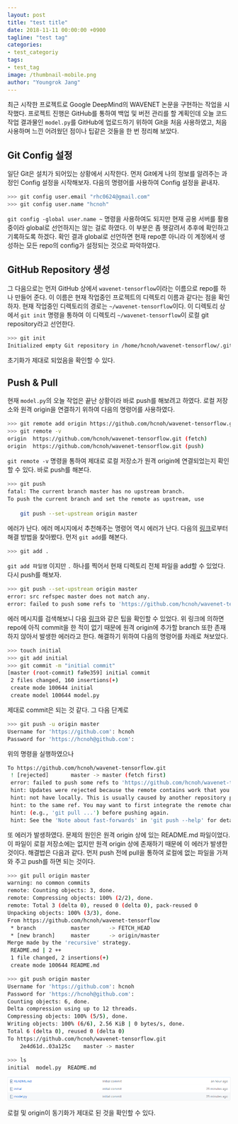 ```yaml
---
layout: post
title: "test title"
date: 2018-11-11 00:00:00 +0900
tagline: "test tag"
categories:
- test_categoriy
tags:
- test_tag
image: /thumbnail-mobile.png
author: "Youngrok Jang"
---
```


최근 시작한 프로젝트로 Google DeepMind의 WAVENET 논문을 구현하는 작업을 시작했다. 프로젝트 진행은 GitHub를 통하여 백업 및 버전 관리를 할 계획인데 오늘 코드 작업 결과물인 `model.py`를 GitHub에 업로드하기 위하여 Git을 처음 사용하였고, 처음 사용하며 느낀 어려웠던 점이나 팁같은 것들을 한 번 정리해 보았다.

## Git Config 설정

일단 Git은 설치가 되어있는 상황에서 시작한다. 먼저 Git에게 나의 정보를 알려주는 과정인 Config 설정을 시작해보자. 다음의 명령어를 사용하여 Config 설정을 끝내자.

```bash
>>> git config user.email "rhc0624@gmail.com"
>>> git config user.name "hcnoh"
```

`git config -global user.name ~` 명령을 사용하여도 되지만 현재 공용 서버를 활용 중이라 global로 선언하지는 않는 걸로 하였다. 이 부분은 좀 헷갈려서 추후에 확인하고 기록하도록 하겠다.
확인 결과 global로 선언하면 현재 repo뿐 아니라 이 계정에서 생성하는 모든 repo의 config가 설정되는 것으로 파악하였다.

## GitHub Repository 생성

그 다음으로는 먼저 GitHub 상에서 `wavenet-tensorflow`이라는 이름으로 repo를 하나 만들어 준다. 이 이름은 현재 작업중인 프로젝트의 디렉토리 이름과 같다는 점을 확인하자.
현재 작업중인 디렉토리의 경로는 `~/wavenet-tensorflow`이다. 이 디렉토리 상에서 `git init` 명령을 통하여 이 디렉토리 `~/wavenet-tensorflow`이 로컬 git repository라고 선언한다.

```bash
>>> git init
Initialized empty Git repository in /home/hcnoh/wavenet-tensorflow/.git/
```

초기화가 제대로 되었음을 확인할 수 있다.

## Push & Pull

현재 `model.py`의 오늘 작업은 끝난 상황이라 바로 push를 해보려고 하였다. 로컬 저장소와 원격 origin을 연결하기 위하여 다음의 명령어를 사용하였다.

```bash
>>> git remote add origin https://github.com/hcnoh/wavenet-tensorflow.git
>>> git remote -v
origin  https://github.com/hcnoh/wavenet-tensorflow.git (fetch)
origin  https://github.com/hcnoh/wavenet-tensorflow.git (push)
```

`git remote -v` 명령을 통하여 제대로 로컬 저장소가 원격 origin에 연결되었는지 확인할 수 있다.
바로 push를 해본다.

```bash
>>> git push
fatal: The current branch master has no upstream branch.
To push the current branch and set the remote as upstream, use

    git push --set-upstream origin master
```

에러가 난다. 에러 메시지에서 추천해주는 명령어 역시 에러가 난다. 다음의 [링크](http://www.talkdev.net/git-%EA%B0%84%EB%8B%A8%ED%95%9C-%EC%82%AC%EC%9A%A9%EB%B2%95/)로부터 해결 방법을 찾아봤다.
먼저 `git add`를 해본다.

```bash
>>> git add .
```

`git add 파일명` 이지만 `.` 하나를 찍어서 현재 디렉토리 전체 파일을 add할 수 있었다. 다시 push를 해보자.

```bash
>>> git push --set-upstream origin master
error: src refspec master does not match any.
error: failed to push some refs to 'https://github.com/hcnoh/wavenet-tensorflow.git'
```

에러 메시지를 검색해보니 다음 [링크](http://yjoo00.tistory.com/111)와 같은 팁을 확인할 수 있었다. 위 링크에 의하면 repo에 아직 commit을 한 적이 없기 때문에 원격 origin에 추가할 branch 또한 존재하지 않아서 발생한 에러라고 한다. 해결하기 위하여 다음의 명령어를 차례로 쳐보았다.

```bash
>>> touch initial
>>> git add initial
>>> git commit -m "initial commit"
[master (root-commit) fa9e359] initial commit
 2 files changed, 160 insertions(+)
 create mode 100644 initial
 create model 100644 model.py
```

제대로 commit은 되는 것 같다. 그 다음 단계로

```bash
>>> git push -u origin master
Username for 'https://github.com': hcnoh
Password for 'https://hcnoh@github.com':
```

위의 명령을 실행하였으나

```bash
To https://github.com/hcnoh/wavenet-tensorflow.git
 ! [rejected]       master -> master (fetch first)
 error: failed to push some refs to 'https://github.com/hcnoh/wavenet-tensorflow.git'
 hint: Updates were rejected because the remote contains work that you do
 hint: not have locally. This is usually caused by another repository pushing
 hint: to the same ref. You may want to first integrate the remote changes
 hint: (e.g., 'git pull ...') before pushing again.
 hint: See the 'Note about fast-forwards' in 'git push --help' for details.
```

또 에러가 발생하였다. 문제의 원인은 원격 origin 상에 있는 README.md 파일이었다. 이 파일이 로컬 저장소에는 없지만 원격 origin 상에 존재하기 때문에 이 에러가 발생한 것이다. 해결법은 다음과 같다. 먼저 push 전에 pull을 통하여 로컬에 없는 파일을 가져와 주고 push를 하면 되는 것이다.

```bash
>>> git pull origin master
warning: no common commits
remote: Counting objects: 3, done.
remote: Compressing objects: 100% (2/2), done.
remote: Total 3 (delta 0), reused 0 (delta 0), pack-reused 0
Unpacking objects: 100% (3/3), done.
From https://github.com/hcnoh/wavenet-tensorflow
 * branch           master      -> FETCH_HEAD
 * [new branch]     master      -> origin/master
Merge made by the 'recursive' strategy.
 README.md | 2 ++
 1 file changed, 2 insertions(+)
 create mode 100644 README.md
```

```bash
>>> git push origin master
Username for 'https://github.com': hcnoh
Password for 'https://hcnoh@github.com':
Counting objects: 6, done.
Delta compression using up to 12 threads.
Compressing objects: 100% (5/5), done.
Writing objects: 100% (6/6), 2.56 KiB | 0 bytes/s, done.
Total 6 (delta 0), reused 0 (delta 0)
To https://github.com/hcnoh/wavenet-tensorflow.git
    2e4d61d..03a125c    master -> master
```

```bash
>>> ls
initial  model.py  README.md
```

![](/assets/img/2018-08-18-git-first-time/01.png)

로컬 및 origin이 동기화가 제대로 된 것을 확인할 수 있다.
